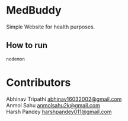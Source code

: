 # MedBuddy
Simple Website for health purposes. 

## How to run
```
nodemon
```

# Contributors
Abhinav Tripathi  abhinav16032002@gmail.com  
Anmol Sahu  anmolsahu2k@gmail.com  
Harsh Pandey  harshpandey011@gmail.com  
